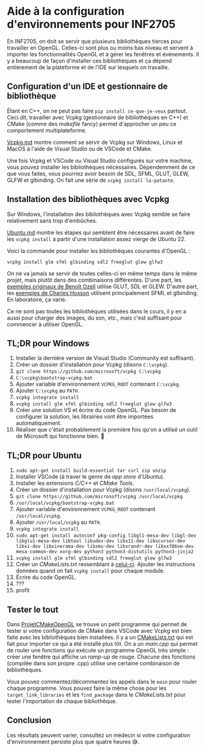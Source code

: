 # Aide à la configuration d'environnements pour INF2705

En INF2705, on doit se servir que plusieurs bibliothèques tierces pour travailler en OpenGL. Celles-ci sont plus ou moins bas niveau et servent à importer les fonctionnalités OpenGL et à gérer les fenêtres et événements. Il y a beaucoup de façon d'installer ces bibliothèques et ça dépend entièrement de la plateforme et de l'IDE sur lesquels on travaille.

## Configuration d'un IDE et gestionnaire de bibliothèque

Étant en C++, on ne peut pas faire `pip install ce-que-je-veux` partout. Ceci dit, travailler avec Vcpkg (gestionnaire de bibliothèques en C++) et CMake (comme des *makefile* fancy) permet d'approcher un peu ce comportement multiplateforme.

[Vcpkg.md](doc/Vcpkg.md) montre comment se servir de Vcpkg sur Windows, Linux et MacOS à l'aide de Visual Studio ou de VSCode et CMake.

Une fois Vcpkg et VSCode ou Visual Studio configurés sur votre machine, vous pouvez installer les bibliothèques nécessaires. Dépendemment de ce que vous faites, vous pourriez avoir besoin de SDL, SFML, GLUT, GLEW, GLFW et glbinding. On fait une série de `vcpkg install la-patante`.

## Installation des bibliothèques avec Vcpkg

Sur Windows, l'installation des bibliothèques avec Vcpkg semble se faire relativement sans trop d'embûches.

[Ubuntu.md](doc/Ubuntu.md) montre les étapes qui semblent être nécessaires avant de faire les `vcpkg install` à partir d'une installation assez vierge de Ubuntu 22.

Voici la commande pour installer les bibliothèques courantes d'OpenGL :

`vcpkg install glm sfml glbinding sdl2 freeglut glew glfw3`

On ne va jamais se servir de toutes celles-ci en même temps dans le même projet, mais plutôt dans des combinaisons différentes. D'une part, les [exemples originaux de Benoît Ozell](https://gitlab.com/ozell/inf2705-exemples) utilise GLUT, SDL et GLEW. D'autre part, les [exemples de Charles Hosson](https://github.com/orgs/INF2705-polymtl/repositories) utilisent principalement SFML et glbinding. En laboratoire, ça varie.

Ce ne sont pas toutes les bibliothèques utilisées dans le cours, il y en a aussi pour charger des images, du son, etc., mais c'est suffisant pour commencer à utiliser OpenGL.

## TL;DR pour Windows

1. Installer la dernière version de Visual Studio (Community est suffisant).
1. Créer un dossier d'installation pour Vcpkg (disons `C:\vcpkg`).
1. `git clone https://github.com/microsoft/vcpkg C:\vcpkg`
1. `C:\vcpkg\bootstrap-vcpkg.bat`
1. Ajouter variable d'environnement `VCPKG_ROOT` contenant `C:\vcpkg`.
1. Ajouter `C:\vcpkg` au `PATH`.
1. `vcpkg integrate install`
1. `vcpkg install glm sfml glbinding sdl2 freeglut glew glfw3`
1. Créer une solution VS et écrire du code OpenGL. Pas besoin de configurer la solution, les librairies vont être importées automatiquement.
1. Réaliser que c'était probablement la première fois qu'on a utilisé un outil de Microsoft qui fonctionne bien. 🤯

## TL;DR pour Ubuntu

1. `sudo apt-get install build-essential tar curl zip unzip`
1. Installer VSCode (à traver le genre de *app store* d'Ubuntu).
1. Installer les extensions *C/C++* et *CMake Tools*.
1. Créer un dossier d'installation pour Vcpkg (disons `/usr/local/vcpkg`).
1. `git clone https://github.com/microsoft/vcpkg /usr/local/vcpkg`
1. `/usr/local/vcpkg/bootstrap-vcpkg.bat`
1. Ajouter variable d'environnement `VCPKG_ROOT` contenant `/usr/local/vcpkg`.
1. Ajouter `/usr/local/vcpkg` au `PATH`.
1. `vcpkg integrate install`
1. `sudo apt-get install autoconf pkg-config libgl1-mesa-dev libgl-dev libglu1-mesa-dev libtool libudev-dev libx11-dev libxcursor-dev libxi-dev libxinerama-dev libxmu-dev libxrandr-dev libxxf86vm-dev mesa-common-dev xorg-dev python3 python3-distutils python3-jinja2`
1. `vcpkg install glm sfml glbinding sdl2 freeglut glew glfw3`
1. Créer un *CMakeLists.txt* ressemblant à [celui-ci](ProjetCMakeOpenGL/CMakeLists.txt). Ajouter les instructions données quand on fait `vcpkg install` pour chaque module.
1. Écrire du code OpenGL.
1. ???
1. profit

## Tester le tout

Dans [ProjetCMakeOpenGL](ProjetCMakeOpenGL/) se trouve un petit programme qui permet de tester si votre configuration de CMake dans VSCode avec Vcpkg est bien faite avec les bibliothèques bien installées. Il y a un [CMakeLists.txt](ProjetCMakeOpenGL/CMakeLists.txt) qui est fait pour importer ce qui a été installé plus tôt. On a un *main.cpp* qui permet de rouler une fonctions qui exécute un programme OpenGL très simple : créer une fenêtre qui affiche un *ramp-up* de rouge. Chacune des fonctions (compilée dans son propre .cpp) utilise une certaine combinaison de bibliothèques.

Vous pouvez commentez/décommentez les appels dans le `main` pour rouler chaque programme. Vous pouvez faire la même chose pour les `target_link_libraries` et les `find_package` dans le *CMakeLists.txt* pour tester l'importation de chaque bibliothèque.

## Conclusion

Les résultats peuvent varier, consultez un médecin si votre configuration d'environnement persiste plus que quatre heures 😅.
